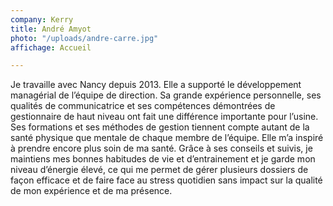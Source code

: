 ```yaml
---
company: Kerry
title: André Amyot
photo: "/uploads/andre-carre.jpg"
affichage: Accueil

---
```

Je travaille avec Nancy depuis 2013. Elle a supporté le développement managérial de l’équipe de direction. Sa grande expérience personnelle, ses qualités de communicatrice et ses compétences démontrées de gestionnaire de haut niveau ont fait une différence importante pour l’usine. Ses formations et ses méthodes de gestion tiennent compte autant de la santé physique que mentale de chaque membre de l’équipe. Elle m’a inspiré à prendre encore plus soin de ma santé. Grâce à ses conseils et suivis, je maintiens mes bonnes habitudes de vie et d’entrainement et je garde mon niveau d’énergie élevé, ce qui me permet de gérer plusieurs dossiers de façon efficace et de faire face au stress quotidien sans impact sur la qualité de mon expérience et de ma présence.